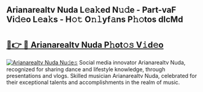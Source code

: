 ## Arianarealtv Nuda L𝚎a𝚔ed N𝚞𝚍e - Part-vaF Vi𝚍𝚎o L𝚎a𝚔s - H𝚘𝚝 O𝚗𝚕yf𝚊ns P𝚑𝚘tos dIcMd

# <h2><a href="http://kf7b1us.oniu.top/?m=Arianarealtv+Nuda">🔗👉 🔴 Arianarealtv Nuda P𝚑ot𝚘𝚜 V𝚒d𝚎o</a></h2>

[![Arianarealtv Nuda Nu𝚍e𝚜](https://i.imgur.com/0qMVB7G.gif)](http://kf7b1us.oniu.top/?m=Arianarealtv+Nuda)
Social media innovator Arianarealtv Nuda, recognized for sharing dance and lifestyle knowledge, through presentations and vlogs. Skilled musician Arianarealtv Nuda, celebrated for their exceptional talents and accomplishments in the realm of music.  
